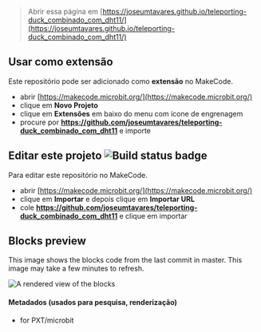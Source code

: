 
> Abrir essa página em [https://joseumtavares.github.io/teleporting-duck_combinado_com_dht11/](https://joseumtavares.github.io/teleporting-duck_combinado_com_dht11/)

## Usar como extensão

Este repositório pode ser adicionado como **extensão** no MakeCode.

* abrir [https://makecode.microbit.org/](https://makecode.microbit.org/)
* clique em **Novo Projeto**
* clique em **Extensões** em baixo do menu com ícone de engrenagem
* procure por **https://github.com/joseumtavares/teleporting-duck_combinado_com_dht11** e importe

## Editar este projeto ![Build status badge](https://github.com/joseumtavares/teleporting-duck_combinado_com_dht11/workflows/MakeCode/badge.svg)

Para editar este repositório no MakeCode.

* abrir [https://makecode.microbit.org/](https://makecode.microbit.org/)
* clique em **Importar** e depois clique em **Importar URL**
* cole **https://github.com/joseumtavares/teleporting-duck_combinado_com_dht11** e clique em importar

## Blocks preview

This image shows the blocks code from the last commit in master.
This image may take a few minutes to refresh.

![A rendered view of the blocks](https://github.com/joseumtavares/teleporting-duck_combinado_com_dht11/raw/master/.github/makecode/blocks.png)

#### Metadados (usados para pesquisa, renderização)

* for PXT/microbit
<script src="https://makecode.com/gh-pages-embed.js"></script><script>makeCodeRender("{{ site.makecode.home_url }}", "{{ site.github.owner_name }}/{{ site.github.repository_name }}");</script>
